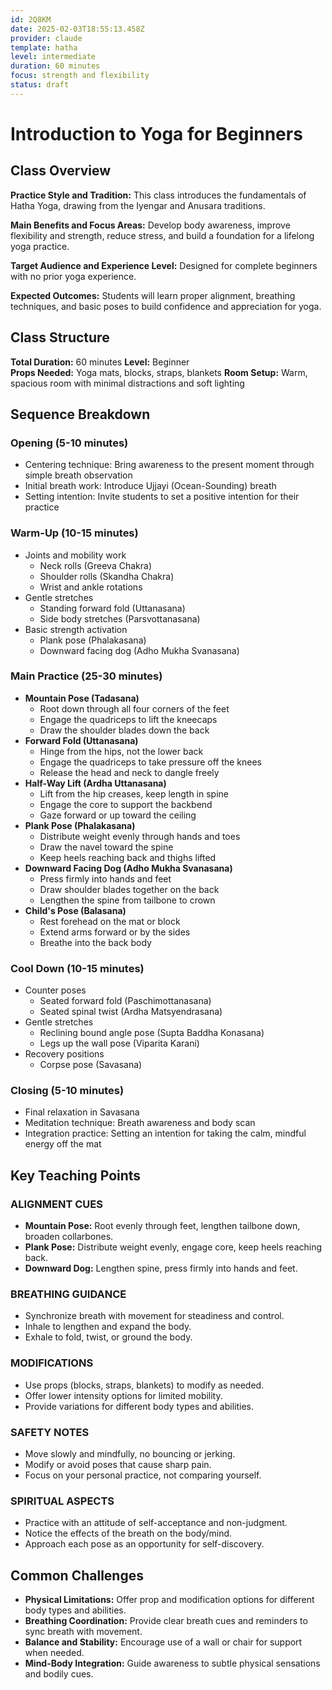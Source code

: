 ```yaml
---
id: 2Q8KM
date: 2025-02-03T18:55:13.458Z
provider: claude
template: hatha
level: intermediate
duration: 60 minutes
focus: strength and flexibility
status: draft
---
```


# Introduction to Yoga for Beginners

## Class Overview

**Practice Style and Tradition:** This class introduces the fundamentals of Hatha Yoga, drawing from the Iyengar and Anusara traditions.

**Main Benefits and Focus Areas:** Develop body awareness, improve flexibility and strength, reduce stress, and build a foundation for a lifelong yoga practice.

**Target Audience and Experience Level:** Designed for complete beginners with no prior yoga experience.

**Expected Outcomes:** Students will learn proper alignment, breathing techniques, and basic poses to build confidence and appreciation for yoga.

## Class Structure 

**Total Duration:** 60 minutes
**Level:** Beginner  
**Props Needed:** Yoga mats, blocks, straps, blankets
**Room Setup:** Warm, spacious room with minimal distractions and soft lighting

## Sequence Breakdown

### Opening (5-10 minutes)

* Centering technique: Bring awareness to the present moment through simple breath observation
* Initial breath work: Introduce Ujjayi (Ocean-Sounding) breath 
* Setting intention: Invite students to set a positive intention for their practice

### Warm-Up (10-15 minutes)

* Joints and mobility work
  * Neck rolls (Greeva Chakra)
  * Shoulder rolls (Skandha Chakra) 
  * Wrist and ankle rotations
* Gentle stretches 
  * Standing forward fold (Uttanasana)
  * Side body stretches (Parsvottanasana)
* Basic strength activation
  * Plank pose (Phalakasana)
  * Downward facing dog (Adho Mukha Svanasana)

### Main Practice (25-30 minutes)

* **Mountain Pose (Tadasana)**
  * Root down through all four corners of the feet
  * Engage the quadriceps to lift the kneecaps
  * Draw the shoulder blades down the back
* **Forward Fold (Uttanasana)** 
  * Hinge from the hips, not the lower back  
  * Engage the quadriceps to take pressure off the knees
  * Release the head and neck to dangle freely
* **Half-Way Lift (Ardha Uttanasana)**
  * Lift from the hip creases, keep length in spine
  * Engage the core to support the backbend 
  * Gaze forward or up toward the ceiling
* **Plank Pose (Phalakasana)**
  * Distribute weight evenly through hands and toes
  * Draw the navel toward the spine
  * Keep heels reaching back and thighs lifted
* **Downward Facing Dog (Adho Mukha Svanasana)** 
  * Press firmly into hands and feet
  * Draw shoulder blades together on the back
  * Lengthen the spine from tailbone to crown
* **Child's Pose (Balasana)**
  * Rest forehead on the mat or block
  * Extend arms forward or by the sides  
  * Breathe into the back body

### Cool Down (10-15 minutes) 

* Counter poses
  * Seated forward fold (Paschimottanasana)
  * Seated spinal twist (Ardha Matsyendrasana)
* Gentle stretches
  * Reclining bound angle pose (Supta Baddha Konasana) 
  * Legs up the wall pose (Viparita Karani)
* Recovery positions
  * Corpse pose (Savasana)

### Closing (5-10 minutes)

* Final relaxation in Savasana
* Meditation technique: Breath awareness and body scan
* Integration practice: Setting an intention for taking the calm, mindful energy off the mat

## Key Teaching Points  

### ALIGNMENT CUES

* **Mountain Pose:** Root evenly through feet, lengthen tailbone down, broaden collarbones.
* **Plank Pose:** Distribute weight evenly, engage core, keep heels reaching back. 
* **Downward Dog:** Lengthen spine, press firmly into hands and feet.

### BREATHING GUIDANCE  

* Synchronize breath with movement for steadiness and control.
* Inhale to lengthen and expand the body.
* Exhale to fold, twist, or ground the body.

### MODIFICATIONS

* Use props (blocks, straps, blankets) to modify as needed.
* Offer lower intensity options for limited mobility.
* Provide variations for different body types and abilities.

### SAFETY NOTES  

* Move slowly and mindfully, no bouncing or jerking.
* Modify or avoid poses that cause sharp pain. 
* Focus on your personal practice, not comparing yourself.

### SPIRITUAL ASPECTS

* Practice with an attitude of self-acceptance and non-judgment.
* Notice the effects of the breath on the body/mind.
* Approach each pose as an opportunity for self-discovery.

## Common Challenges

* **Physical Limitations:** Offer prop and modification options for different body types and abilities.
* **Breathing Coordination:** Provide clear breath cues and reminders to sync breath with movement.  
* **Balance and Stability:** Encourage use of a wall or chair for support when needed.
* **Mind-Body Integration:** Guide awareness to subtle physical sensations and bodily cues.